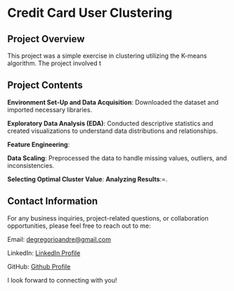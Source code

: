 # Credit Card User Clustering

## Project Overview

This project was a simple exercise in clustering utilizing the K-means algorithm. The project involved t

## Project Contents

**Environment Set-Up and Data Acquisition**: Downloaded the dataset and imported necessary libraries.

**Exploratory Data Analysis (EDA)**: Conducted descriptive statistics and created visualizations to understand data distributions and relationships.

**Feature Engineering**:


**Data Scaling**: Preprocessed the data to handle missing values, outliers, and inconsistencies.

**Selecting Optimal Cluster Value**: 
**Analyzing Results**:=.


## Contact Information
For any business inquiries, project-related questions, or collaboration opportunities, please feel free to reach out to me:

Email: degregorioandre@gmail.com

LinkedIn: [LinkedIn Profile](https://www.linkedin.com/in/andredegregorio/)

GitHub: [Github Profile](https://github.com/andred22)

I look forward to connecting with you!








